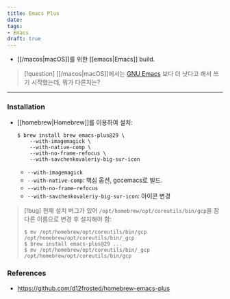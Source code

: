 ```yaml
---
title: Emacs Plus
date:
tags:
- Emacs
draft: true
---
```



- [[/macos|macOS]]를 위한 [[emacs|Emacs]] build.


> [!question] [[/macos|macOS]]에서는 [GNU Emacs](https://www.gnu.org/savannah-checkouts/gnu/emacs/) 보다 더 낫다고 해서 쓰기 시작했는데, 뭐가 다른지는?


----
### Installation
- [[homebrew|Homebrew]]를 이용하여 설치:
    ```shell
    $ brew install brew emacs-plus@29 \
        --with-imagemagick \
        --with-native-comp \
        --with-no-frame-refocus \
        --with-savchenkovaleriy-big-sur-icon
    ```
    - `--with-imagemagick`
    - `--with-native-comp`: 핵심 옵션, gccemacs로 빌드.
    - `--with-no-frame-refocus`
    - `--with-savchenkovaleriy-big-sur-icon`: 아이콘 변경


> [!bug] 현재 설치 버그가 있어 `‌/opt/homebrew/opt/coreutils/bin/gcp`을 잠 다른 이름으로 변경 후 설치해야 함:
> ```shell
> $ mv /opt/homebrew/opt/coreutils/bin/gcp /opt/homebrew/opt/coreutils/bin/_gcp
> $ brew install emacs-plus@29 ...
> $ mv /opt/homebrew/opt/coreutils/bin/_gcp /opt/homebrew/opt/coreutils/bin/gcp
> ```


### References
- https://github.com/d12frosted/homebrew-emacs-plus